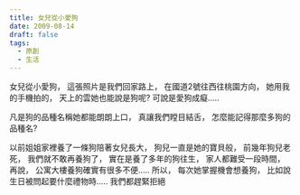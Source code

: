 ```yaml
---
title: 女兒從小愛狗
date: 2009-08-14
draft: false
tags:
  - 原創
  - 生活
---
```

女兒從小愛狗，
這張照片是我們回家路上，
在國道2號往西往桃園方向，
她用我的手機拍的，
天上的雲她也能說是狗呢?
可說是愛狗成癡.....


凡是狗的品種名稱她都能朗朗上口，
真讓我們瞠目結舌，
怎麼能記得那麼多狗的品種名?

以前姐姐家裡養了一條狗陪著女兒長大，
狗兒一直是她的寶貝般，
前幾年狗兒老死，
我們就不敢再養狗了，
實在是養了多年的狗往生，
家人都難受一段時間，
再說，
公寓大樓養狗確實有很多不便.....
所以，
每次她掌握機會想養狗，
比如說生日被問起要什麼禮物時.....
我們都趕緊拒絕
